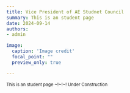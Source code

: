 ```yaml
---
title: Vice President of AE Studnet Council
summary: This is an student page
date: 2024-09-14
authors: 
- admin

image:
  caption: 'Image credit'
  focal_point: ""
  preview_only: true

---
```

<span style="font-size:80%">
This is an student page ~!~!~!
Under Construction
</span>


